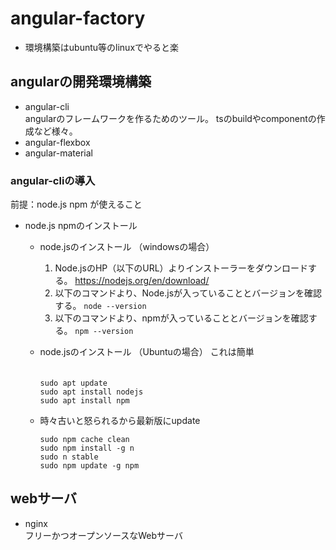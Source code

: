 # angular-factory
* 環境構築はubuntu等のlinuxでやると楽

## angularの開発環境構築
- angular-cli  
  angularのフレームワークを作るためのツール。
  tsのbuildやcomponentの作成など様々。
- angular-flexbox
- angular-material

### angular-cliの導入
前提：node.js npm が使えること  
- node.js npmのインストール
  - node.jsのインストール （windowsの場合） 
    1. Node.jsのHP（以下のURL）よりインストーラーをダウンロードする。
      https://nodejs.org/en/download/
    2. 以下のコマンドより、Node.jsが入っていることとバージョンを確認する。
        `node --version`
    3. 以下のコマンドより、npmが入っていることとバージョンを確認する。
        `npm --version`
  - node.jsのインストール （Ubuntuの場合） 
    これは簡単  
  　
    ```
    sudo apt update
    sudo apt install nodejs
    sudo apt install npm
    ```
    
  - 時々古いと怒られるから最新版にupdate
    
    ```
    sudo npm cache clean
    sudo npm install -g n
    sudo n stable
    sudo npm update -g npm
    ```

## webサーバ
- nginx  
  フリーかつオープンソースなWebサーバ
   　　


